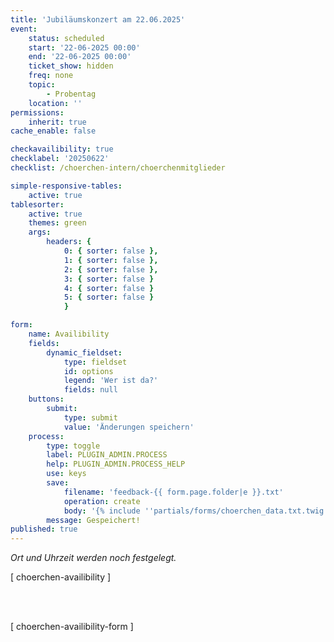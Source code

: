 ```yaml
---
title: 'Jubiläumskonzert am 22.06.2025'
event:
    status: scheduled
    start: '22-06-2025 00:00'
    end: '22-06-2025 00:00'
    ticket_show: hidden
    freq: none
    topic:
        - Probentag
    location: ''
permissions:
    inherit: true
cache_enable: false

checkavailibility: true
checklabel: '20250622'
checklist: /choerchen-intern/choerchenmitglieder

simple-responsive-tables:
    active: true
tablesorter:
    active: true
    themes: green
    args:
        headers: {
            0: { sorter: false },
            1: { sorter: false },
            2: { sorter: false },
            3: { sorter: false }
            4: { sorter: false }
            5: { sorter: false }
            }

form:
    name: Availibility
    fields:
        dynamic_fieldset:
            type: fieldset
            id: options
            legend: 'Wer ist da?'
            fields: null
    buttons:
        submit:
            type: submit
            value: 'Änderungen speichern'
    process:
        type: toggle
        label: PLUGIN_ADMIN.PROCESS
        help: PLUGIN_ADMIN.PROCESS_HELP
        use: keys
        save:
            filename: 'feedback-{{ form.page.folder|e }}.txt'
            operation: create
            body: '{% include ''partials/forms/choerchen_data.txt.twig'' %}'
        message: Gespeichert!
published: true
---
```


_Ort und Uhrzeit werden noch festgelegt._



[ choerchen-availibility ]

</br>
</br>

[ choerchen-availibility-form ]


